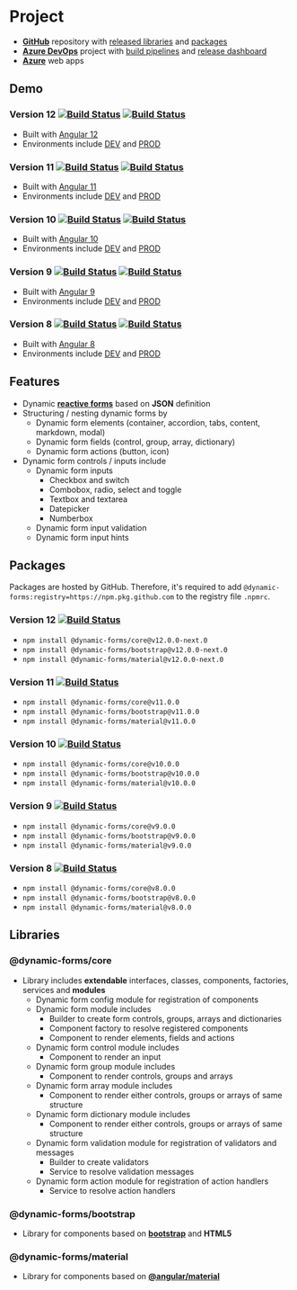 # **Project**

- [**GitHub**](https://github.com/dynamic-forms/dynamic-forms) repository with [released libraries](https://github.com/dynamic-forms/dynamic-forms/releases) and [packages](https://github.com/dynamic-forms/dynamic-forms/packages)
- [**Azure DevOps**](https://dev.azure.com/alexandergebuhr/dynamic-forms) project with [build pipelines](https://dev.azure.com/alexandergebuhr/dynamic-forms/_build) and [release dashboard](https://dev.azure.com/alexandergebuhr/dynamic-forms/_dashboards/dashboard/75c3b542-d483-4a2c-b7e0-b822a0d4a493)
- [**Azure**](https://dynamic-forms.azurewebsites.net/) web apps

## **Demo**

### **Version 12** [![Build Status](https://dev.azure.com/alexandergebuhr/dynamic-forms/_apis/build/status/dynamic-forms-v12-cd?branchName=develop%2Fv12)](https://dev.azure.com/alexandergebuhr/dynamic-forms/_build/latest?definitionId=22&branchName=develop%2Fv12) [![Build Status](https://dev.azure.com/alexandergebuhr/dynamic-forms/_apis/build/status/dynamic-forms-v12-cd?branchName=release%2Fv12)](https://dev.azure.com/alexandergebuhr/dynamic-forms/_build/latest?definitionId=22&branchName=release%2Fv12)

- Built with [Angular 12](https://v12.angular.io/)
- Environments include [DEV](https://dynamic-forms.azurewebsites.net/v12/dev/) and [PROD](https://dynamic-forms.azurewebsites.net/v12/)

### **Version 11** [![Build Status](https://dev.azure.com/alexandergebuhr/dynamic-forms/_apis/build/status/dynamic-forms-v11-cd?branchName=develop%2Fv11)](https://dev.azure.com/alexandergebuhr/dynamic-forms/_build/latest?definitionId=18&branchName=develop%2Fv11) [![Build Status](https://dev.azure.com/alexandergebuhr/dynamic-forms/_apis/build/status/dynamic-forms-v11-cd?branchName=release%2Fv11)](https://dev.azure.com/alexandergebuhr/dynamic-forms/_build/latest?definitionId=18&branchName=release%2Fv11)

- Built with [Angular 11](https://v11.angular.io/)
- Environments include [DEV](https://dynamic-forms.azurewebsites.net/v11/dev/) and [PROD](https://dynamic-forms.azurewebsites.net/v11/)

### **Version 10** [![Build Status](https://dev.azure.com/alexandergebuhr/dynamic-forms/_apis/build/status/dynamic-forms-v10-cd?branchName=develop%2Fv10)](https://dev.azure.com/alexandergebuhr/dynamic-forms/_build/latest?definitionId=8&branchName=develop%2Fv10) [![Build Status](https://dev.azure.com/alexandergebuhr/dynamic-forms/_apis/build/status/dynamic-forms-v10-cd?branchName=release%2Fv10)](https://dev.azure.com/alexandergebuhr/dynamic-forms/_build/latest?definitionId=8&branchName=release%2Fv10)

- Built with [Angular 10](https://v10.angular.io/)
- Environments include [DEV](https://dynamic-forms.azurewebsites.net/v10/dev/) and [PROD](https://dynamic-forms.azurewebsites.net/v10/)

### **Version 9** [![Build Status](https://dev.azure.com/alexandergebuhr/dynamic-forms/_apis/build/status/dynamic-forms-v9-cd?branchName=develop%2Fv9)](https://dev.azure.com/alexandergebuhr/dynamic-forms/_build/latest?definitionId=4&branchName=develop%2Fv9) [![Build Status](https://dev.azure.com/alexandergebuhr/dynamic-forms/_apis/build/status/dynamic-forms-v9-cd?branchName=release%2Fv9)](https://dev.azure.com/alexandergebuhr/dynamic-forms/_build/latest?definitionId=4&branchName=release%2Fv9)

- Built with [Angular 9](https://v9.angular.io/)
- Environments include [DEV](https://dynamic-forms.azurewebsites.net/v9/dev/) and [PROD](https://dynamic-forms.azurewebsites.net/v9/)

### **Version 8** [![Build Status](https://dev.azure.com/alexandergebuhr/dynamic-forms/_apis/build/status/dynamic-forms-v8-cd?branchName=develop%2Fv8)](https://dev.azure.com/alexandergebuhr/dynamic-forms/_build/latest?definitionId=1&branchName=develop%2Fv8) [![Build Status](https://dev.azure.com/alexandergebuhr/dynamic-forms/_apis/build/status/dynamic-forms-v8-cd?branchName=release%2Fv8)](https://dev.azure.com/alexandergebuhr/dynamic-forms/_build/latest?definitionId=1&branchName=release%2Fv8)

- Built with [Angular 8](https://v8.angular.io/)
- Environments include [DEV](https://dynamic-forms.azurewebsites.net/v8/dev/) and [PROD](https://dynamic-forms.azurewebsites.net/v8/)

## **Features**

- Dynamic [**reactive forms**](https://angular.io/guide/reactive-forms) based on **JSON** definition
- Structuring / nesting dynamic forms by
  - Dynamic form elements (container, accordion, tabs, content, markdown, modal)
  - Dynamic form fields (control, group, array, dictionary)
  - Dynamic form actions (button, icon)
- Dynamic form controls / inputs include
  - Dynamic form inputs
    - Checkbox and switch
    - Combobox, radio, select and toggle
    - Textbox and textarea
    - Datepicker
    - Numberbox
  - Dynamic form input validation
  - Dynamic form input hints

## **Packages**

Packages are hosted by GitHub. Therefore, it's required to add `@dynamic-forms:registry=https://npm.pkg.github.com` to the registry file `.npmrc`.

### **Version 12** [![Build Status](https://dev.azure.com/alexandergebuhr/dynamic-forms/_apis/build/status/v12/dynamic-forms-v12-publish?branchName=refs/tags/v12.0.0-next.0)](https://dev.azure.com/alexandergebuhr/dynamic-forms/_build/latest?definitionId=24&branchName=refs/tags/v12.0.0-next.0)

- `npm install @dynamic-forms/core@v12.0.0-next.0`
- `npm install @dynamic-forms/bootstrap@v12.0.0-next.0`
- `npm install @dynamic-forms/material@v12.0.0-next.0`

### **Version 11** [![Build Status](https://dev.azure.com/alexandergebuhr/dynamic-forms/_apis/build/status/v11/dynamic-forms-v11-publish?branchName=refs/tags/v11.0.0)](https://dev.azure.com/alexandergebuhr/dynamic-forms/_build/latest?definitionId=20&branchName=refs/tags/v11.0.0)

- `npm install @dynamic-forms/core@v11.0.0`
- `npm install @dynamic-forms/bootstrap@v11.0.0`
- `npm install @dynamic-forms/material@v11.0.0`

### **Version 10** [![Build Status](https://dev.azure.com/alexandergebuhr/dynamic-forms/_apis/build/status/v10/dynamic-forms-v10-publish?branchName=refs/tags/v10.0.0)](https://dev.azure.com/alexandergebuhr/dynamic-forms/_build/latest?definitionId=12&branchName=refs/tags/v10.0.0)

- `npm install @dynamic-forms/core@v10.0.0`
- `npm install @dynamic-forms/bootstrap@v10.0.0`
- `npm install @dynamic-forms/material@v10.0.0`

### **Version 9** [![Build Status](https://dev.azure.com/alexandergebuhr/dynamic-forms/_apis/build/status/v9/dynamic-forms-v9-publish?branchName=refs/tags/v9.0.0)](https://dev.azure.com/alexandergebuhr/dynamic-forms/_build/latest?definitionId=11&branchName=refs/tags/v9.0.0)

- `npm install @dynamic-forms/core@v9.0.0`
- `npm install @dynamic-forms/bootstrap@v9.0.0`
- `npm install @dynamic-forms/material@v9.0.0`

### **Version 8** [![Build Status](https://dev.azure.com/alexandergebuhr/dynamic-forms/_apis/build/status/v8/dynamic-forms-v8-publish?branchName=refs/tags/v8.0.0)](https://dev.azure.com/alexandergebuhr/dynamic-forms/_build/latest?definitionId=10&branchName=refs/tags/v8.0.0)

- `npm install @dynamic-forms/core@v8.0.0`
- `npm install @dynamic-forms/bootstrap@v8.0.0`
- `npm install @dynamic-forms/material@v8.0.0`

## **Libraries**

### **@dynamic-forms/core**

- Library includes **extendable** interfaces, classes, components, factories, services and **modules**
  - Dynamic form config module for registration of components
  - Dynamic form module includes
    - Builder to create form controls, groups, arrays and dictionaries
    - Component factory to resolve registered components
    - Component to render elements, fields and actions
  - Dynamic form control module includes
    - Component to render an input
  - Dynamic form group module includes
    - Component to render controls, groups and arrays
  - Dynamic form array module includes
    - Component to render either controls, groups or arrays of same structure
  - Dynamic form dictionary module includes
    - Component to render either controls, groups or arrays of same structure
  - Dynamic form validation module for registration of validators and messages
    - Builder to create validators
    - Service to resolve validation messages
  - Dynamic form action module for registration of action handlers
    - Service to resolve action handlers

### **@dynamic-forms/bootstrap**

- Library for components based on [**bootstrap**](https://getbootstrap.com/) and **HTML5**

### **@dynamic-forms/material**

- Library for components based on [**@angular/material**](https://material.angular.io/)
